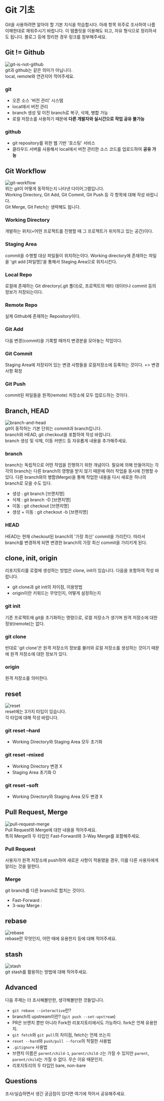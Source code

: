 # Git 기초
Git을 사용하려면 알아야 할 기본 지식을 학습합시다. 아래 항목 위주로 조사하여 나름 이해한대로 채워주시기 바랍니다. 이 템플릿을 이용해도 되고, 자유 형식으로 정리하셔도 됩니다. 블로그 등에 정리한 경우 링크를 첨부해주세요.

## Git != Github
![git-is-not-github](https://user-images.githubusercontent.com/51331195/160232512-3d6686ca-4ae3-4f11-a8d7-c893c0a7526a.png)  
git과 github는 같은 의미가 아닙니다.  
local, remote와 연관지어 적어주세요.
### git
- 오픈 소스 '버전 관리' 시스템
- local에서 버전 관리
- branch 생성 및 이전 branch로 복구, 삭제, 병합 가능
- 로컬 저장소를 사용하기 때문에 **다른 개발자와 실시간으로 작업 공유 불가능**
### github
- git repository를 위한 웹 기반 '호스팅' 서비스
- 클라우드 서버를 사용해서 local에서 버전 관리한 소스 코드를 업로드하여 **공유 가능**

## Git Workflow
![git-workflow](https://cdn-media-1.freecodecamp.org/images/1*iL2J8k4ygQlg3xriKGimbQ.png)  
위는 git이 어떻게 동작하는지 나타낸 다이어그램입니다.  
Working Directory, Git Add, Git Commit, Git Push 등 각 항목에 대해 작성 바랍니다.  
Git Merge, Git Fetch는 생략해도 됩니다.
### Working Directory
개발하는 위치(=어떤 프로젝트를 진행할 때 그 프로젝트가 위치하고 있는 공간)이다.
### Staging Area
commit을 수행할 대상 파일들이 위치하는이다. Working directory에 존재하는 파일을 'git add [파일명]'을 통해서 Staging Area으로 위치시킨다.
### Local Repo
로컬에 존재하는 Git directory(.git 폴더)로, 프로젝트의 메타 데이터나 commit 등의 정보가 저장되는이다.
### Remote Repo
실제 Github에 존재하는 Repository이다.

### Git Add
다음 변경(commit)을 기록할 때까지 변경분을 모아놓는 작업이다.
### Git Commit 
Staging Area에 저장되어 있는 변경 사항들을 로컬저장소에 등록하는 것이다. => 변경사항 확정
### Git Push
commit된 파일들을 원격(remote) 저장소에 모두 업로드하는 것이다.

## Branch, HEAD
![branch-and-head](https://ihatetomatoes.net/wp-content/uploads/2020/04/07-head-pointer.png)  
git이 동작하는 기본 단위는 commit과 branch입니다.  
branch와 HEAD, git checkout을 포함하여 작성 바랍니다.  
branch 생성 및 삭제, 이동 커맨드 등 자유롭게 내용을 추가해주세요.
### branch
branch는 독립적으로 어떤 작업을 진행하기 위한 개념이다. 필요에 의해 만들어지는 각각의 branch는 다른 branch의 영향을 받지 않기 때문에 여러 작업을 동시에 진행할 수 있다. 다른 branch와의 병합(Merge)을 통해 작업한 내용을 다시 새로운 하나의 branch로 모을 수도 있다.
- 생성 : git branch [브랜치명]
- 삭제 : git branch -D [브랜치명]
- 이동 : git checkout [브랜치명]
- 생성 + 이동 : git checkout -b [브랜치명]

### HEAD
HEAD는 현재 checkout된 branch의 '가장 최신' commit을 가리킨다. 따라서 branch를 변경하게 되면 변경한 branch의 가장 최신 commit을 가리키게 된다.

## clone, init, origin
리포지토리를 로컬에 생성하는 방법은 clone, init이 있습니다. 다음을 포함하여 작성 바랍니다.
- git clone과 git init의 차이점, 이용방법
- origin이란 키워드는 무엇인지, 어떻게 설정하는지

### git init
기존 프로젝트에 git을 초기화하는 명령으로, 로컬 저장소가 생기며 원격 저장소에 대한 정보(remote)는 없다. 

### git clone
반대로 'git clone'은 원격 저장소의 정보를 불러와 로컬 저장소를 생성하는 것이기 때문에 원격 저장소에 대한 정보가 있다.

### origin
원격 저장소를 의미한다.

## reset
![reset](https://user-images.githubusercontent.com/51331195/160235594-8836570b-e8bf-484a-bb92-b2bd6d873066.png)  
reset에는 3가지 타입이 있습니다.  
각 타입에 대해 작성 바랍니다.
### git reset –hard
- Working Directory와 Staging Area 모두 초기화

### git reset –mixed
- Working Directory 변경 X
- Staging Area 초기화 O

### git reset –soft
- Working Directory와 Staging Area 모두 변경 X

## Pull Request, Merge
![pull-request-merge](https://atlassianblog.wpengine.com/wp-content/uploads/bitbucket411-blog-1200x-branches2.png)  
Pull Request와 Merge에 대한 내용을 적어주세요.  
특히 Merge의 두 타입인 Fast-Forward와 3-Way Merge를 포함해주세요.
### Pull Request
사용자가 원격 저장소에 push하여 새로운 사항이 적용됐을 경우, 이를 다른 사용자에게 알리는 것을 말한다. 

### Merge
git branch를 다른 branch로 합치는 것이다.
- Fast-Forward : 
- 3-way Merge : 

## rebase
![rebase](https://user-images.githubusercontent.com/51331195/160234052-7fe70f85-5906-4474-b809-782adae92b3c.png)  
rebase란 무엇인지, 어떤 때에 유용한지 등에 대해 적어주세요.

## stash
![stash](https://d8it4huxumps7.cloudfront.net/bites/wp-content/banners/2023/4/642a663eaff96_git_stash.png)  
git stash를 활용하는 방법에 대해 적어주세요.

## Advanced
다음 주제는 더 조사해볼만한, 생각해볼만한 것들입니다. 
- `git rebase --interactive`란?
- branch의 upstream이란? (`git push --set-upstream`)
- PR은 브랜치 뿐만 아니라 Fork한 리포지토리에서도 가능하다. fork은 언제 유용한지. 
- `git fetch`와 `git pull`의 차이점, fetch는 언제 쓰는지
- `reset --hard`와 `push/pull --force`의 적절한 사용법
- `.gitignore` 사용법
- 브랜치 이름은 `parent/child-1`, `parent/child-2`는 가질 수 있지만 `parent`, `parent/child`는 가질 수 없다. 무슨 이유 때문인지. 
- 리포지토리의 두 타입인 bare, non-bare

## Questions
조사/실습하면서 생긴 궁금점이 있다면 여기에 적어서 공유해주세요.